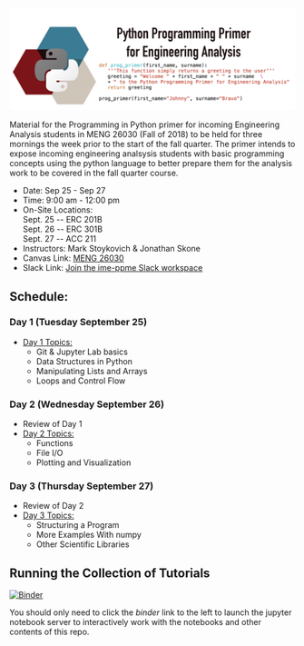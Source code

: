  ![ |small ](imgs/title.png)
 
Material for the Programming in Python primer for incoming Engineering
Analysis students in MENG 26030 (Fall of 2018) to be held for three mornings the
week prior to the start of the fall quarter. The primer intends to expose incoming
engineering analsysis students with basic programming concepts using the python
language to better prepare them for the analysis work to be covered in the 
fall quarter course. 

* Date: Sep 25 - Sep 27
* Time: 9:00 am - 12:00 pm
* On-Site Locations: <br/>
  Sept. 25  -- ERC 201B <br/>
  Sept. 26  -- ERC 301B <br/>
  Sept. 27  -- ACC 211  <br/>
* Instructors: Mark Stoykovich & Jonathan Skone
* Canvas Link: [MENG 26030](https://canvas.uchicago.edu/courses/17437)
* Slack Link: [Join the ime-ppme Slack workspace](https://join.slack.com/t/ime-ppp/shared_invite/enQtNDQxMTc2MzkzMDU3LWExOTA0MjBjZDcwOTI5Yjc1ODM4YjdiMWM2NTIxMzVmOGI4YzRkYjRhYTJjMDMxNDg1OTcxZjhhODVlMzc5OTU)

## Schedule:
### Day 1 (Tuesday September 25)
* [Day 1 Topics:](#day-1)
  * Git & Jupyter Lab basics
  * Data Structures in Python
  * Manipulating Lists and Arrays
  * Loops and Control Flow
 
### Day 2 (Wednesday September 26)
* Review of Day 1 
* [Day 2 Topics:](#day-2)
  * Functions
  * File I/O
  * Plotting and Visualization 

### Day 3 (Thursday September 27)
* Review of Day 2 
* [Day 3 Topics:](#day-3)
  * Structuring a Program
  * More Examples With numpy
  * Other Scientific Libraries

## Running the Collection of Tutorials
[![Binder](https://mybinder.org/badge.svg)](https://mybinder.org/v2/git/https%3A%2F%2Fgit.rcc.uchicago.edu%2Fjhskone%2Fime_programming_primer/e1be1074e3ab409cd5e7a8d9abe56e1216faa315?filepath=master.ipynb)

You should only need to click the *binder* link to the left to launch the jupyter
notebook server to interactively work with the notebooks and other contents of this repo. 

